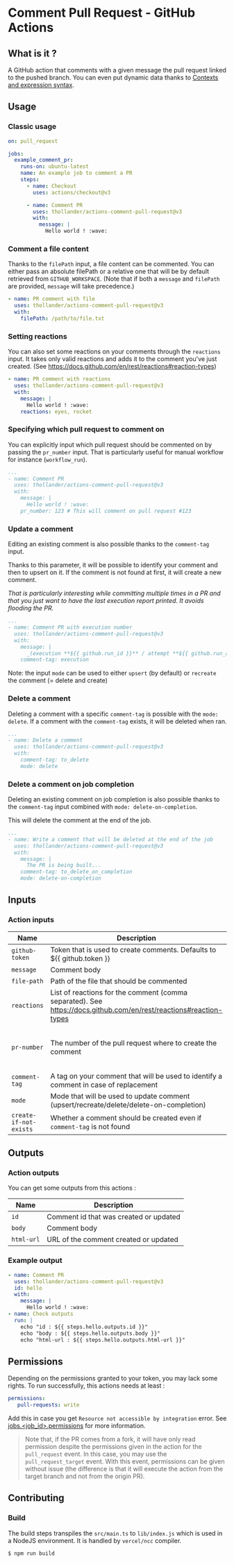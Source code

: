 # Comment Pull Request - GitHub Actions

## What is it ?

A GitHub action that comments with a given message the pull request linked to the pushed branch.
You can even put dynamic data thanks to [Contexts and expression syntax](https://help.github.com/en/actions/automating-your-workflow-with-github-actions/contexts-and-expression-syntax-for-github-actions).

## Usage

### Classic usage

```yml
on: pull_request

jobs:
  example_comment_pr:
    runs-on: ubuntu-latest
    name: An example job to comment a PR
    steps:
      - name: Checkout
        uses: actions/checkout@v3

      - name: Comment PR
        uses: thollander/actions-comment-pull-request@v3
        with:
          message: |
            Hello world ! :wave:
```

### Comment a file content

Thanks to the `filePath` input, a file content can be commented.
You can either pass an absolute filePath or a relative one that will be by default retrieved from `GITHUB_WORKSPACE`. 
(Note that if both a `message` and `filePath` are provided, `message` will take precedence.)

```yml
- name: PR comment with file
  uses: thollander/actions-comment-pull-request@v3
  with:
    filePath: /path/to/file.txt
```


### Setting reactions

You can also set some reactions on your comments through the `reactions` input.
It takes only valid reactions and adds it to the comment you've just created. (See https://docs.github.com/en/rest/reactions#reaction-types)

```yml
- name: PR comment with reactions
  uses: thollander/actions-comment-pull-request@v3
  with:
    message: |
      Hello world ! :wave:
    reactions: eyes, rocket
```

### Specifying which pull request to comment on

You can explicitly input which pull request should be commented on by passing the `pr_number` input.
That is particularly useful for manual workflow for instance (`workflow_run`).

```yml
...
- name: Comment PR
  uses: thollander/actions-comment-pull-request@v3
  with:
    message: |
      Hello world ! :wave:
    pr_number: 123 # This will comment on pull request #123
```


### Update a comment

Editing an existing comment is also possible thanks to the `comment-tag` input.

Thanks to this parameter, it will be possible to identify your comment and then to upsert on it. 
If the comment is not found at first, it will create a new comment.

_That is particularly interesting while committing multiple times in a PR and that you just want to have the last execution report printed. It avoids flooding the PR._

```yml
...
- name: Comment PR with execution number
  uses: thollander/actions-comment-pull-request@v3
  with:
    message: |
      _(execution **${{ github.run_id }}** / attempt **${{ github.run_attempt }}**)_
    comment-tag: execution
```

Note: the input `mode` can be used to either `upsert` (by default) or `recreate` the comment (= delete and create)

### Delete a comment


Deleting a comment with a specific `comment-tag` is possible with the `mode: delete`. If a comment with the `comment-tag` exists, it will be deleted when ran.

```yml
...
- name: Delete a comment
  uses: thollander/actions-comment-pull-request@v3
  with:
    comment-tag: to_delete
    mode: delete
```

### Delete a comment on job completion

Deleting an existing comment on job completion is also possible thanks to the `comment-tag` input combined with `mode: delete-on-completion`.

This will delete the comment at the end of the job. 

```yml
...
- name: Write a comment that will be deleted at the end of the job
  uses: thollander/actions-comment-pull-request@v3
  with:
    message: |
      The PR is being built...
    comment-tag: to_delete_on_completion
    mode: delete-on-completion
```

## Inputs 

### Action inputs

| Name | Description | Required | Default |
| --- | --- | --- | --- |
| `github-token` | Token that is used to create comments. Defaults to ${{ github.token }} | ✅ | |
| `message` | Comment body | | |
| `file-path` | Path of the file that should be commented | | |
| `reactions` | List of reactions for the comment (comma separated). See https://docs.github.com/en/rest/reactions#reaction-types  | | |
| `pr-number` | The number of the pull request where to create the comment | | current pull-request/issue number (deduced from context) |
| `comment-tag` | A tag on your comment that will be used to identify a comment in case of replacement | | |
| `mode` | Mode that will be used to update comment (upsert/recreate/delete/delete-on-completion) | | upsert |
| `create-if-not-exists` | Whether a comment should be created even if `comment-tag` is not found | | true |


## Outputs 

### Action outputs

You can get some outputs from this actions : 

| Name | Description |
| --- | --- |
| `id` | Comment id that was created or updated | 
| `body` | Comment body |
| `html-url` | URL of the comment created or updated |

### Example output

```yaml
- name: Comment PR
  uses: thollander/actions-comment-pull-request@v3
  id: hello
  with:
    message: |
      Hello world ! :wave:
- name: Check outputs
  run: |
    echo "id : ${{ steps.hello.outputs.id }}"
    echo "body : ${{ steps.hello.outputs.body }}"
    echo "html-url : ${{ steps.hello.outputs.html-url }}"
```

## Permissions

Depending on the permissions granted to your token, you may lack some rights. 
To run successfully, this actions needs at least : 

```yaml
permissions: 
   pull-requests: write 
```

Add this in case you get `Resource not accessible by integration` error.
See [jobs.<job_id>.permissions](https://docs.github.com/en/actions/using-workflows/workflow-syntax-for-github-actions#jobsjob_idpermissions) for more information.


> Note that, if the PR comes from a fork, it will have only read permission despite the permissions given in the action for the `pull_request` event.
> In this case, you may use the `pull_request_target` event. With this event, permissions can be given without issue (the difference is that it will execute the action from the target branch and not from the origin PR).

## Contributing

### Build

The build steps transpiles the `src/main.ts` to `lib/index.js` which is used in a NodeJS environment.
It is handled by `vercel/ncc` compiler.

```sh
$ npm run build
```
